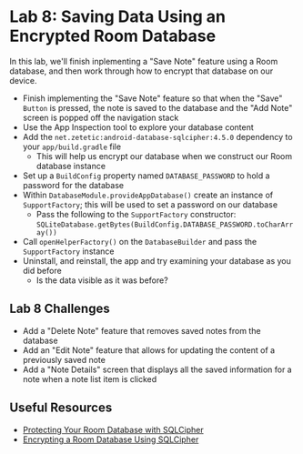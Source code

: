 # Lab 8: Saving Data Using an Encrypted Room Database
In this lab, we'll finish inplementing a "Save Note" feature using a Room database, and then work through how to encrypt that database on our device.

- Finish implementing the "Save Note" feature so that when the "Save" `Button` is pressed, the note is saved to the database and the "Add Note" screen is popped off the navigation stack
- Use the App Inspection tool to explore your database content
- Add the `net.zetetic:android-database-sqlcipher:4.5.0` dependency to your `app/build.gradle` file
    - This will help us encrypt our database when we construct our Room database instance
- Set up a `BuildConfig` property named `DATABASE_PASSWORD` to hold a password for the database
- Within `DatabaseModule.provideAppDatabase()` create an instance of `SupportFactory`; this will be used to set a password on our database
    - Pass the following to the `SupportFactory` constructor: `SQLiteDatabase.getBytes(BuildConfig.DATABASE_PASSWORD.toCharArray())`
- Call `openHelperFactory()` on the `DatabaseBuilder` and pass the `SupportFactory` instance
- Uninstall, and reinstall, the app and try examining your database as you did before
    - Is the data visible as it was before?

## Lab 8 Challenges
- Add a "Delete Note" feature that removes saved notes from the database
- Add an "Edit Note" feature that allows for updating the content of a previously saved note
- Add a "Note Details" screen that displays all the saved information for a note when a note list item is clicked

## Useful Resources
- [Protecting Your Room Database with SQLCipher](https://sonique6784.medium.com/protect-your-room-database-with-sqlcipher-on-android-78e0681be687)
- [Encrypting a Room Database Using SQLCipher](https://waynestalk.com/en/android-room-sqlcipher-en/)